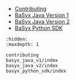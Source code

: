 
* [Contributing](contributing.md)
* [BaSyx Java Version 1](./basyx_java_v1/index.md)
* [BaSyx Java Version 2](./basyx_java_v2/index.md)
* [BaSyx Python SDK](./basyx_python_sdk/index.md)


```{toctree}
:hidden:
:maxdepth: 1

contributing
basyx_java_v1/index
basyx_java_v2/index
basyx_python_sdk/index


```